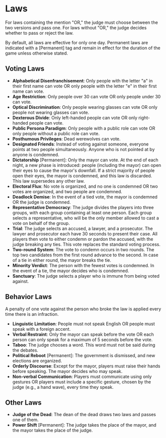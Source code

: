 # Laws

For laws containing the mention "OR," the judge must choose between the two versions and pass one. For laws without "OR," the judge decides whether to pass or reject the law.

By default, all laws are effective for only one day.
Permanent laws are indicated with a [Permanent] tag and remain in effect for the duration of the game unless otherwise stated.

## Voting Laws

- **Alphabetical Disenfranchisement**: Only people with the letter "a" in their first name can vote OR only people with the letter "e" in their first name can vote.
- **Age Restriction**: Only people over 30 can vote OR only people under 30 can vote.
- **Optical Discrimination**: Only people wearing glasses can vote OR only people not wearing glasses can vote.
- **Dexterous Divide**: Only left-handed people can vote OR only right-handed people can vote.
- **Public Persona Paradigm**: Only people with a public role can vote OR only people without a public role can vote.
- **Posthumous Privileges**: Dead werewolves can vote.
- **Designated Friends**: Instead of voting against someone, everyone points at two people simultaneously. Anyone who is not pointed at by anyone is condemned.
- **Dictatorship** [Permanent]: Only the mayor can vote. At the end of each night, a new phase is introduced: people (including the mayor) can open their eyes to cause the mayor's downfall. If a strict majority of people open their eyes, the mayor is condemned, and this law is discarded. This law supersedes any other law.
- **Electoral Flux**: No vote is organized, and no one is condemned OR two votes are organized, and two people are condemned.
- **Deadlock Demise**: In the event of a tied vote, the mayor is condemned OR the judge is condemned.
- **Representative Democracy**: The judge divides the players into three groups, with each group containing at least one person. Each group selects a representative, who will be the only member allowed to cast a vote on behalf of the group.
- **Trial**: The judge selects an accused, a lawyer, and a prosecutor. The lawyer and prosecutor each have 30 seconds to present their case. All players then vote to either condemn or pardon the accused, with the judge breaking any ties. This vote replaces the standard voting process.
- **Two-round System**: The vote to condemn occurs in two rounds. The top two candidates from the first round advance to the second. In case of a tie in either round, the mayor breaks the tie.
- **Minority Verdict**: The person with the fewest votes is condemned. In the event of a tie, the mayor decides who is condemned.
- **Sanctuary**: The judge selects a player who is immune from being voted against.

## Behavior Laws

A penalty of one vote against the person who broke the law is applied every time there is an infraction.

- **Linguistic Limitation**: People must not speak English OR people must speak with a foreign accent.
- **Verbal Restraint**: Only the mayor can speak before the vote OR each person can only speak for a maximum of 5 seconds before the vote.
- **Taboo**: The judge chooses a word. This word must not be said during the debates.
- **Political Reboot** [Permanent]: The government is dismissed, and new elections are organized.
- **Orderly Discourse**: Except for the mayor, players must raise their hands before speaking. The mayor decides who may speak.
- **Non-verbal Communication**: Players must communicate using only gestures OR players must include a specific gesture, chosen by the judge (e.g., a hand wave), every time they speak.

## Other Laws

- **Judge of the Dead**: The dean of the dead draws two laws and passes one of them.
- **Power Shift** [Permanent]: The judge takes the place of the mayor, and the mayor takes the place of the judge.
